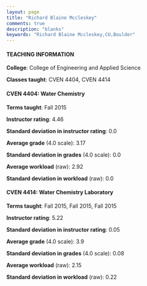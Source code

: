 ```yaml
---
layout: page
title: "Richard Blaine Mccleskey" 
comments: true
description: "blanks"
keywords: "Richard Blaine Mccleskey,CU,Boulder"
---
```

<head>
<script src="https://ajax.googleapis.com/ajax/libs/jquery/2.1.3/jquery.min.js"></script>
<script src="https://dl.dropboxusercontent.com/s/pc42nxpaw1ea4o9/highcharts.js?dl=0"></script>
<!-- <script src="../assets/js/highcharts.js"></script> -->
<style type="text/css">@font-face {
	font-family: "Bebas Neue";
	src: url(https://www.filehosting.org/file/details/544349/BebasNeue Regular.otf) format("opentype");
	}
	h1.Bebas { 
		font-family: "Bebas Neue", Verdana, Tahoma;
	}
</style>
</head>
	   
#### TEACHING INFORMATION

**College**: College of Engineering and Applied Science

**Classes taught**: CVEN 4404, CVEN 4414

#### CVEN 4404: Water Chemistry

**Terms taught**: Fall 2015

**Instructor rating**: 4.46

**Standard deviation in instructor rating**: 0.0

**Average grade** (4.0 scale): 3.17

**Standard deviation in grades** (4.0 scale): 0.0

**Average workload** (raw): 2.92

**Standard deviation in workload** (raw): 0.0

#### CVEN 4414: Water Chemistry Laboratory

**Terms taught**: Fall 2015, Fall 2015, Fall 2015

**Instructor rating**: 5.22

**Standard deviation in instructor rating**: 0.05

**Average grade** (4.0 scale): 3.9

**Standard deviation in grades** (4.0 scale): 0.08

**Average workload** (raw): 2.15

**Standard deviation in workload** (raw): 0.22

